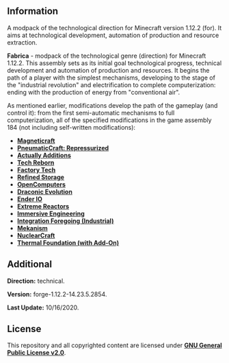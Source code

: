 ## Information

A modpack of the technological direction for Minecraft version 1.12.2 (for). It aims at technological development, automation of production and resource extraction.
 
**Fabrica** - modpack of the technological genre (direction) for Minecraft 1.12.2. This assembly sets as its initial goal technological progress, technical development and automation of production and resources. It begins the path of a player with the simplest mechanisms, developing to the stage of the "industrial revolution" and electrification to complete computerization: ending with the production of energy from "conventional air".
 
As mentioned earlier, modifications develop the path of the gameplay (and control it): from the first semi-automatic mechanisms to full computerization, all of the specified modifications in the game assembly 184 (not including self-written modifications):
 
* **[Magneticraft](https://www.curseforge.com/minecraft/mc-mods/magneticraft)**
* **[PneumaticCraft: Repressurized](https://www.curseforge.com/minecraft/mc-mods/pneumaticcraft-repressurized)**
* **[Actually Additions](https://www.curseforge.com/minecraft/mc-mods/actually-additions)**
* **[Tech Reborn](https://www.curseforge.com/minecraft/mc-mods/techreborn)**
* **[Factory Tech](https://www.curseforge.com/minecraft/mc-mods/factory-tech)**
* **[Refined Storage](https://www.curseforge.com/minecraft/mc-mods/refined-storage)**
* **[OpenComputers](https://www.curseforge.com/minecraft/mc-mods/opencomputers)**
* **[Draconic Evolution](https://www.curseforge.com/minecraft/mc-mods/draconic-evolution)**
* **[Ender IO](https://www.curseforge.com/minecraft/mc-mods/ender-io)**
* **[Extreme Reactors](https://www.curseforge.com/minecraft/mc-mods/extreme-reactors)**
* **[Immersive Engineering](https://www.curseforge.com/minecraft/mc-mods/immersive-engineering)**
* **[Integration Foregoing (Industrial)](https://www.curseforge.com/minecraft/mc-mods/integration-foregoing)**
* **[Mekanism](https://www.curseforge.com/minecraft/mc-mods/mekanism)**
* **[NuclearCraft](https://www.curseforge.com/minecraft/mc-mods/nuclearcraft-mod)**
* **[Thermal Foundation (with Add-On)](https://www.curseforge.com/minecraft/mc-mods/thermal-foundation)**

## Additional

**Direction:** technical.

**Version:** forge-1.12.2-14.23.5.2854.

**Last Update:** 10/16/2020.

## License

This repository and all copyrighted content are licensed under **[GNU General Public License v2.0](https://github.com/Avandelta/Fabrica/blob/main/LICENSE)**.
